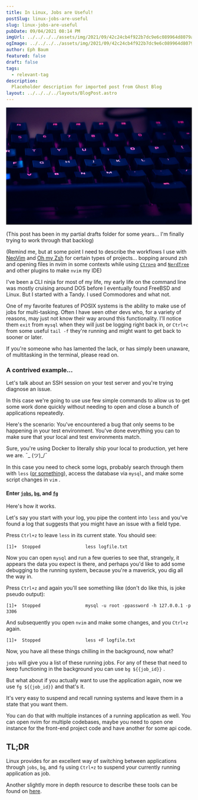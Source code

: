 ```yaml
---
title: In Linux, Jobs are Useful!
postSlug: linux-jobs-are-useful
slug: linux-jobs-are-useful
pubDate: 09/04/2021 08:14 PM
imgUrl: ../../../../assets/img/2021/09/42c24cb4f922b7dc9e6c089964d8079a36120830.jpeg
ogImage: ../../../../assets/img/2021/09/42c24cb4f922b7dc9e6c089964d8079a36120830.jpeg
author: Eph Baum
featured: false
draft: false
tags:
  - relevant-tag
description:
  Placeholder description for imported post from Ghost Blog
layout: ../../../../layouts/BlogPost.astro
---
```


![Featured Image](../../../../assets/img/2021/09/42c24cb4f922b7dc9e6c089964d8079a36120830.jpeg)

(This post has been in my partial drafts folder for some years... I'm finally trying to work through that backlog)

(Remind me, but at some point I need to describe the workflows I use with [NeoVim](https://neovim.io/) and [Oh my Zsh](https://ohmyz.sh/) for certain types of projects... bopping around zsh and opening files in nvim in some contexts while using [`Ctrp+p`](http://ctrlpvim.github.io/ctrlp.vim/) and [`NerdTree`](https://github.com/preservim/nerdtree) and other plugins to make `nvim` my IDE)

I've been a CLI ninja for most of my life, my early life on the command line was mostly cruising around DOS before I eventually found FreeBSD and Linux. But I started with a Tandy. I used Commodores and what not.

One of my favorite features of POSIX systems is the ability to make use of jobs for multi-tasking. Often I have seen other devs who, for a variety of reasons, may just not know their way around this functionality. I'll notice them `exit` from `mysql` when they will just be logging right back in, or `Ctrl+c` from some useful `tail -f` they're running and might want to get back to sooner or later.

If you're someone who has lamented the lack, or has simply been unaware, of multitasking in the terminal, please read on.

### A contrived example...

Let's talk about an SSH session on your test server and you're trying diagnose an issue.

In this case we're going to use use few simple commands to allow us to get some work done quickly without needing to open and close a bunch of applications repeatedly.

Here's the scenario: You've encountered a bug that only seems to be happening in your test environment. You've done everything you can to make sure that your local and test environments match.

Sure, you're using Docker to literally ship your local to production, yet here we are. ¯\_ (ツ)\_/¯

In this case you need to check some logs, probably search through them with `less` ([or something](https://www.brianstorti.com/stop-using-tail/)), access the database via `mysql`, and make some script changes in `vim` .

#### Enter [`jobs`](https://manned.org/jobs), [`bg`](https://manned.org/bg), and [`fg`](https://manned.org/fg)

Here's how it works.

Let's say you start with your log, you pipe the content into `less` and you've found a log that suggests that you might have an issue with a field type.

Press `Ctrl+z` to leave `less` in its current state. You should see:

    [1]+  Stopped                 less logfile.txt
    

Now you can open `mysql` and run a few queries to see that, strangely, it appears the data you expect is there, and perhaps you'd like to add some debugging to the running system, because you're a maverick, you dig all the way in.

Press `Ctrl+z` and again you'll see something like (don't do like this, is joke pseudo output):

    [1]+  Stopped                 mysql -u root -ppassword -h 127.0.0.1 -p 3306
    

And subsequently you open `nvim` and make some changes, and you `Ctrl+z` again.

    [1]+  Stopped                 less +F logfile.txt
    

Now, you have all these things chilling in the background, now what?

`jobs` will give you a list of these running jobs. For any of these that need to keep functioning in the background you can use `bg ${{job_id}}` .

But what about if you actually want to use the application again, now we use `fg ${{job_id}}` and that's it.

It's very easy to suspend and recall running systems and leave them in a state that you want them.

You can do that with multiple instances of a running application as well. You can open nvim for multiple codebases, maybe you need to open one instance for the front-end project code and have another for some api code.

TL;DR
-----

Linux provides for an excellent way of switching between applications through `jobs`, `bg`, and `fg` using `Ctrl+z` to suspend your currently running application as job.

Another slightly more in depth resource to describe these tools can be found on [here](https://www.redhat.com/sysadmin/jobs-bg-fg).
